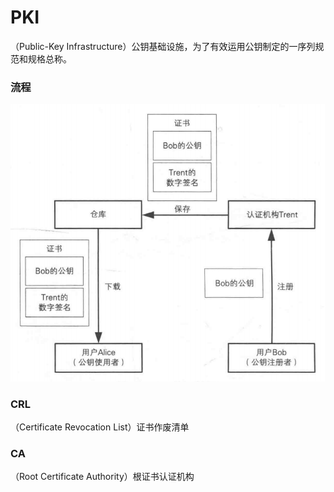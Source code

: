 # PKI

（Public-Key Infrastructure）公钥基础设施，为了有效运用公钥制定的一序列规范和规格总称。

### 流程

![](image/pki流程.png)

### CRL

（Certificate Revocation List）证书作废清单

### CA

（Root Certificate Authority）根证书认证机构